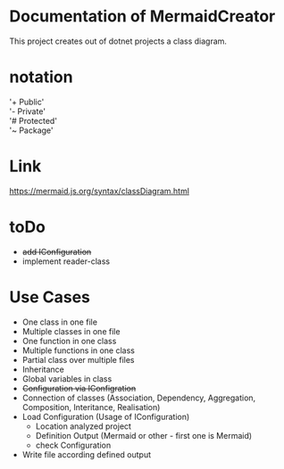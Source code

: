 # Documentation of MermaidCreator
This project creates out of dotnet projects a class diagram.

# notation
'+ Public'  
'- Private'  
'# Protected'  
'~ Package'

# Link
https://mermaid.js.org/syntax/classDiagram.html

# toDo
- ~~add IConfiguration~~
- implement reader-class

# Use Cases
- One class in one file  
- Multiple classes in one file  
- One function in one class  
- Multiple functions in one class  
- Partial class over multiple files  
- Inheritance  
- Global variables in class  
- ~~Configuration via IConfigration~~
- Connection of classes (Association, Dependency, Aggregation, Composition, Interitance, Realisation)  
- Load Configuration (Usage of IConfiguration)  
	- Location analyzed project  
	- Definition Output (Mermaid or other - first one is Mermaid)  
	- check Configuration  
- Write file according defined output  
